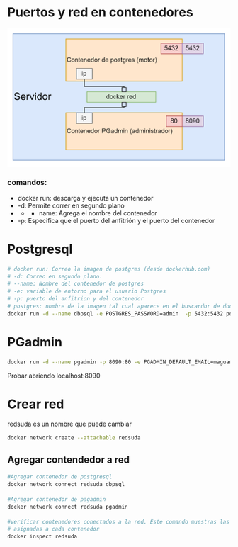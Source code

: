 # Puertos y red en contenedores

![Untitled](Untitled.png)

### comandos:

- docker run: descarga y ejecuta un contenedor
- -d: Permite correr en segundo plano
- - - name: Agrega el nombre del contenedor
- -p: Especifica que el puerto del anfitrión y el puerto del contenedor

# Postgresql

```bash
# docker run: Correo la imagen de postgres (desde dockerhub.com)
# -d: Correo en segundo plano. 
# --name: Nombre del contenedor de postgres
# -e: variable de entorno para el usuario Postgres
# -p: puerto del anfitrion y del contenedor
# postgres: nombre de la imagen tal cual aparece en el buscardor de dockerhub
docker run -d --name dbpsql -e POSTGRES_PASSWORD=admin  -p 5432:5432 postgres
```

# PGadmin

```bash
docker run -d --name pgadmin -p 8090:80 -e PGADMIN_DEFAULT_EMAIL=maguaman2@sudamericano.edu.ec -e PGADMIN_DEFAULT_PASSWORD=admin dpage/pgadmin4
```

Probar abriendo localhost:8090

# Crear red

redsuda es un nombre que puede cambiar

```bash
docker network create --attachable redsuda
```

## Agregar contendedor a red

```bash
#Agregar contenedor de postgresql
docker network connect redsuda dbpsql

#Agregar contenedor de pagadmin
docker network connect redsuda pgadmin

#verificar contenedores conectados a la red. Este comando muestras las IPs
# asignadas a cada contenedor
docker inspect redsuda
```